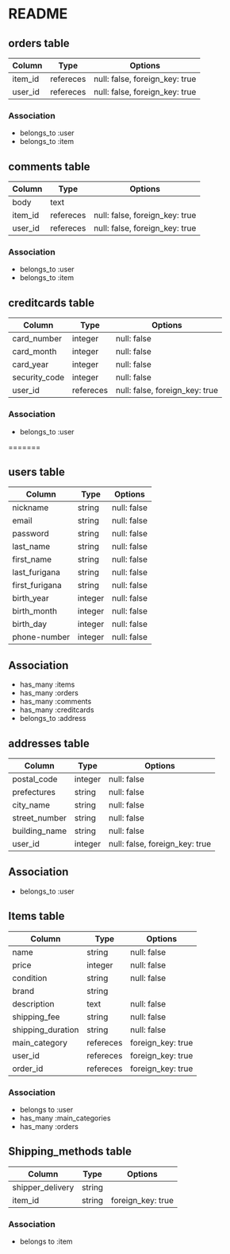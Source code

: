 # README



## orders table
|Column|Type|Options|
|------|----|-------|
|item_id| refereces|null: false, foreign_key: true|
|user_id| refereces|null: false, foreign_key: true|

### Association
- belongs_to :user
- belongs_to :item





## comments table
|Column|Type|Options|
|------|----|-------|
|body|text||
|item_id| refereces|null: false, foreign_key: true|
|user_id| refereces|null: false, foreign_key: true|


### Association
- belongs_to :user
- belongs_to :item



## creditcards table
|Column|Type|Options|
|------|----|-------|
|card_number|integer|null: false|
|card_month|integer|null: false|
|card_year|integer|null: false|
|security_code|integer|null: false|
|user_id| refereces|null: false, foreign_key: true|


### Association
- belongs_to :user
  


=======
## users table
|Column|Type|Options|
|------|----|-------|
|nickname|string|null: false|
|email|string|null: false|
|password|string|null: false|
|last_name|string|null: false|
|first_name|string|null: false|
|last_furigana|string|null: false|
|first_furigana|string|null: false|
|birth_year|integer|null: false|
|birth_month|integer|null: false|
|birth_day|integer|null: false|
|phone-number|integer|null: false|


## Association
- has_many :items
- has_many :orders
- has_many :comments
- has_many :creditcards
- belongs_to :address



## addresses table
|Column|Type|Options|
|------|----|-------|
|postal_code|integer|null: false|
|prefectures|string|null: false|
|city_name|string|null: false|
|street_number|string|null: false|
|building_name|string|null: false|
|user_id|integer|null: false, foreign_key: true|

## Association
- belongs_to :user

 ## Items table
 |Column|Type|Options|
 |---|---|---|
 |name|string|null: false|
 |price|integer|null: false|
 |condition|string|null: false|
 |brand|string|
 |description|text|null: false|
 |shipping_fee|string|null: false|
 |shipping_duration|string|null: false|
 |main_category|refereces|foreign_key: true|
 |user_id|refereces|foreign_key: true|
 |order_id|refereces|foreign_key: true|
 
 ### Association
 - belongs to :user
 - has_many :main_categories
 - has_many :orders

 ## Shipping_methods table
 |Column|Type|Options|
 |---|---|---|
 |shipper_delivery|string|
 |item_id|string|foreign_key: true|

 ### Association
 - belongs to :item
 

